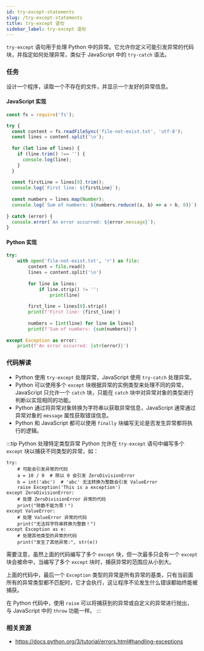 ```yaml
---
id: try-except-statements
slug: /try-except-statements
title: try-except 语句
sidebar_label: try-except 语句
---
```


`try-except` 语句用于处理 Python 中的异常。它允许你定义可能引发异常的代码块，并指定如何处理异常，类似于 JavaScript 中的 `try-catch` 语法。

### 任务

设计一个程序，读取一个不存在的文件，并显示一个友好的异常信息。

#### JavaScript 实现
```javascript
const fs = require('fs');

try {
  const content = fs.readFileSync('file-not-exist.txt', 'utf-8');
  const lines = content.split('\n');
  
  for (let line of lines) {
    if (line.trim() !== '') {
      console.log(line);
    }
  }
  
  const firstLine = lines[0].trim();
  console.log(`First line: ${firstLine}`);
  
  const numbers = lines.map(Number);
  console.log(`Sum of numbers: ${numbers.reduce((a, b) => a + b, 0)}`);
  
} catch (error) {
  console.error(`An error occurred: ${error.message}`);
}
```

#### Python 实现
```python
try:
    with open('file-not-exist.txt', 'r') as file:
        content = file.read()
        lines = content.split('\n')
        
        for line in lines:
            if line.strip() != '':
                print(line)
        
        first_line = lines[0].strip()
        print(f'First line: {first_line}')
        
        numbers = [int(line) for line in lines]
        print(f'Sum of numbers: {sum(numbers)}')
        
except Exception as error:
    print(f'An error occurred: {str(error)}')
```

### 代码解读
- Python 使用 `try-except` 处理异常，JavaScript 使用 `try-catch` 处理异常。
- Python 可以使用多个 `except` 块根据异常的实例类型来处理不同的异常，JavaScript 只允许一个 `catch` 块，只能在 `catch` 块中对异常对象的类型进行判断以实现相同的功能。
- Python 通过将异常对象转换为字符串以获取异常信息，JavaScript 通常通过异常对象的 `message` 属性获取错误信息。
- Python 和 JavaScript 都可以使用 `finally` 块编写无论是否发生异常都将执行的逻辑。

:::tip Python 处理特定类型异常
Python 允许在 `try-except` 语句中编写多个 `except` 块以捕获不同类型的异常，如：
```
try:
    # 可能会引发异常的代码
    a = 10 / 0  # 除以 0 会引发 ZeroDivisionError
    b = int('abc')  # 'abc' 无法转换为整数会引发 ValueError
    raise Exception('This is a exception')
except ZeroDivisionError:
    # 处理 ZeroDivisionError 异常的代码
    print("除数不能为零！")
except ValueError:
    # 处理 ValueError 异常的代码
    print("无法将字符串转换为整数！")
except Exception as e:
    # 处理其他类型的异常的代码
    print("发生了其他异常:", str(e))
```
需要注意，虽然上面的代码编写了多个 `except` 块，但一次最多只会有一个 `except` 块会被命中，当编写了多个 `except` 块时，捕获异常的范围应从小到大。

上面的代码中，最后一个 `Exception` 类型的异常是所有异常的基类，只有当前面所有的异常类型都不匹配时，它才会执行，这让程序不论发生什么错误都始终能被捕获。

在 Python 代码中，使用 `raise` 可以将捕获到的异常或自定义的异常进行抛出，与 JavaScript 中的 `throw` 功能一样。
:::

### 相关资源

- https://docs.python.org/3/tutorial/errors.html#handling-exceptions

